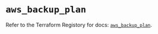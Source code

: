 # `aws_backup_plan`

Refer to the Terraform Registory for docs: [`aws_backup_plan`](https://registry.terraform.io/providers/hashicorp/aws/5.22.0/docs/resources/backup_plan).
